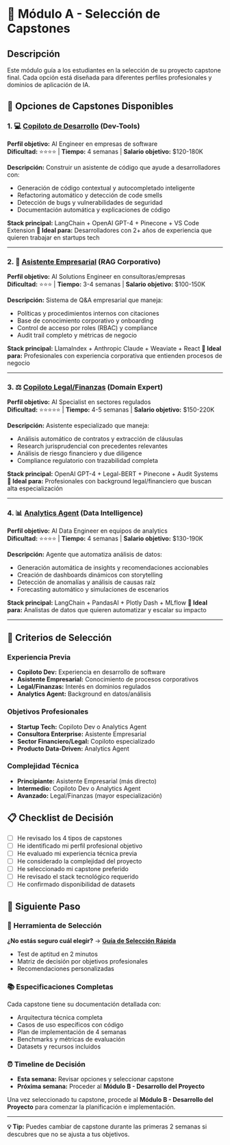 # 🎯 Módulo A - Selección de Capstones

## Descripción

Este módulo guía a los estudiantes en la selección de su proyecto capstone final. Cada opción está diseñada para diferentes perfiles profesionales y dominios de aplicación de IA.

## 🚀 Opciones de Capstones Disponibles

### 1. 💻 [Copiloto de Desarrollo](./copiloto-desarrollo.md) (Dev-Tools)
**Perfil objetivo:** AI Engineer en empresas de software  
**Dificultad:** ⭐⭐⭐⭐ | **Tiempo:** 4 semanas | **Salario objetivo:** $120-180K

**Descripción:** Construir un asistente de código que ayude a desarrolladores con:
- Generación de código contextual y autocompletado inteligente
- Refactoring automático y detección de code smells
- Detección de bugs y vulnerabilidades de seguridad
- Documentación automática y explicaciones de código

**Stack principal:** LangChain + OpenAI GPT-4 + Pinecone + VS Code Extension
**🎯 Ideal para:** Desarrolladores con 2+ años de experiencia que quieren trabajar en startups tech

---

### 2. 🏢 [Asistente Empresarial](./asistente-empresarial.md) (RAG Corporativo)
**Perfil objetivo:** AI Solutions Engineer en consultoras/empresas  
**Dificultad:** ⭐⭐⭐ | **Tiempo:** 3-4 semanas | **Salario objetivo:** $100-150K

**Descripción:** Sistema de Q&A empresarial que maneja:
- Políticas y procedimientos internos con citaciones
- Base de conocimiento corporativo y onboarding
- Control de acceso por roles (RBAC) y compliance
- Audit trail completo y métricas de negocio

**Stack principal:** LlamaIndex + Anthropic Claude + Weaviate + React
**🎯 Ideal para:** Profesionales con experiencia corporativa que entienden procesos de negocio

---

### 3. ⚖️ [Copiloto Legal/Finanzas](./copiloto-legal-finanzas.md) (Domain Expert)
**Perfil objetivo:** AI Specialist en sectores regulados  
**Dificultad:** ⭐⭐⭐⭐⭐ | **Tiempo:** 4-5 semanas | **Salario objetivo:** $150-220K

**Descripción:** Asistente especializado que maneja:
- Análisis automático de contratos y extracción de cláusulas
- Research jurisprudencial con precedentes relevantes
- Análisis de riesgo financiero y due diligence
- Compliance regulatorio con trazabilidad completa

**Stack principal:** OpenAI GPT-4 + Legal-BERT + Pinecone + Audit Systems
**🎯 Ideal para:** Profesionales con background legal/financiero que buscan alta especialización

---

### 4. 📊 [Analytics Agent](./analytics-agent.md) (Data Intelligence)
**Perfil objetivo:** AI Data Engineer en equipos de analytics  
**Dificultad:** ⭐⭐⭐⭐ | **Tiempo:** 4 semanas | **Salario objetivo:** $130-190K

**Descripción:** Agente que automatiza análisis de datos:
- Generación automática de insights y recomendaciones accionables
- Creación de dashboards dinámicos con storytelling
- Detección de anomalías y análisis de causas raíz
- Forecasting automático y simulaciones de escenarios

**Stack principal:** LangChain + PandasAI + Plotly Dash + MLflow
**🎯 Ideal para:** Analistas de datos que quieren automatizar y escalar su impacto

---

## 🎯 Criterios de Selección

### Experiencia Previa
- **Copiloto Dev:** Experiencia en desarrollo de software
- **Asistente Empresarial:** Conocimiento de procesos corporativos
- **Legal/Finanzas:** Interés en dominios regulados
- **Analytics Agent:** Background en datos/análisis

### Objetivos Profesionales
- **Startup Tech:** Copiloto Dev o Analytics Agent
- **Consultora Enterprise:** Asistente Empresarial
- **Sector Financiero/Legal:** Copiloto especializado
- **Producto Data-Driven:** Analytics Agent

### Complejidad Técnica
- **Principiante:** Asistente Empresarial (más directo)
- **Intermedio:** Copiloto Dev o Analytics Agent
- **Avanzado:** Legal/Finanzas (mayor especialización)

## 📋 Checklist de Decisión

- [ ] He revisado los 4 tipos de capstones
- [ ] He identificado mi perfil profesional objetivo
- [ ] He evaluado mi experiencia técnica previa
- [ ] He considerado la complejidad del proyecto
- [ ] He seleccionado mi capstone preferido
- [ ] He revisado el stack tecnológico requerido
- [ ] He confirmado disponibilidad de datasets

## 🚀 Siguiente Paso

### 🎯 **Herramienta de Selección**
**¿No estás seguro cuál elegir?** → [**Guía de Selección Rápida**](./guia-seleccion-rapida.md)
- Test de aptitud en 2 minutos
- Matriz de decisión por objetivos profesionales  
- Recomendaciones personalizadas

### 📚 **Especificaciones Completas**
Cada capstone tiene su documentación detallada con:
- Arquitectura técnica completa
- Casos de uso específicos con código
- Plan de implementación de 4 semanas
- Benchmarks y métricas de evaluación
- Datasets y recursos incluidos

### ⏰ **Timeline de Decisión**
- **Esta semana:** Revisar opciones y seleccionar capstone
- **Próxima semana:** Proceder al **Módulo B - Desarrollo del Proyecto**

Una vez seleccionado tu capstone, procede al **Módulo B - Desarrollo del Proyecto** para comenzar la planificación e implementación.

---

**💡 Tip:** Puedes cambiar de capstone durante las primeras 2 semanas si descubres que no se ajusta a tus objetivos.
